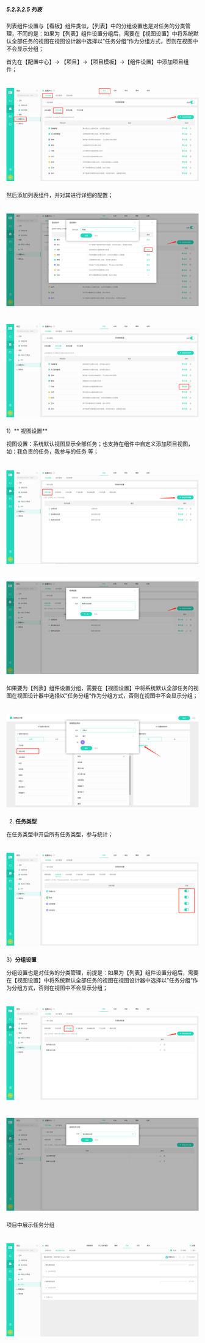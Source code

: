 ##### 5.2.3.2.5 列表

列表组件设置与【看板】组件类似，【列表】中的分组设置也是对任务的分类管理，不同的是：如果为【列表】组件设置分组后，需要在【视图设置】中将系统默认全部任务的视图在视图设计器中选择以”任务分组“作为分组方式，否则在视图中不会显示分组；


首先在【配置中心】→ 【项目】→【项目模板】→【组件设置】中添加项目组件；

# ![](/assets/3组件管理-添加项目组件1.png)

然后添加列表组件，并对其进行详细的配置；

# ![](/assets/7组件管理-列表1.png)

# ![](/assets/7组件管理-列表2.png)

1）** 视图设置**

视图设置：系统默认视图显示全部任务；也支持在组件中自定义添加项目视图，如：我负责的任务，我参与的任务 等；

# ![](/assets/7组件管理-列表-视图设置1.png)

# ![](/assets/7组件管理-列表-视图设置2.png)

如果要为【列表】组件设置分组，需要在【视图设置】中将系统默认全部任务的视图在视图设计器中选择以”任务分组“作为分组方式，否则在视图中不会显示分组；

# ![](/assets/7组件管理-列表-视图设置3.png)

2) **任务类型**

在任务类型中开启所有任务类型，参与统计；

# ![](/assets/7组件管理-列表-任务类型.png)

3）**分组设置**

分组设置也是对任务的分类管理，前提是：如果为【列表】组件设置分组后，需要在【视图设置】中将系统默认全部任务的视图在视图设计器中选择以”任务分组“作为分组方式，否则在视图中不会显示分组；

# ![](/assets/7组件管理-列表-分组设置1.png)

# ![](/assets/7组件管理-列表-分组设置2.png)

项目中展示任务分组

# ![](/assets/7组件管理-列表-视图设置4.png)

